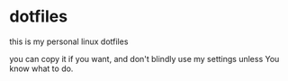 # dotfiles
this is my personal linux dotfiles

you can copy it if you want, and don't blindly use my settings unless You know what to do.
